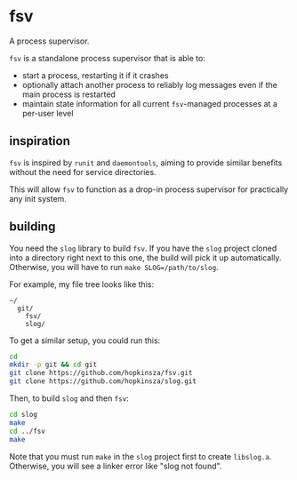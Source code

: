 fsv
===

A process supervisor.

`fsv` is a standalone process supervisor that is able to:

- start a process, restarting it if it crashes
- optionally attach another process to reliably log messages even if the main process is restarted
- maintain state information for all current `fsv`-managed processes at a per-user level

inspiration
-----------

`fsv` is inspired by `runit` and `daemontools`,
aiming to provide similar benefits without the need for service directories.

This will allow `fsv` to function as a drop-in process supervisor for
practically any init system.

building
--------

You need the `slog` library to build `fsv`.
If you have the `slog` project cloned into a directory right next to this one,
the build will pick it up automatically.
Otherwise, you will have to run `make SLOG=/path/to/slog`.

For example, my file tree looks like this:

```
~/
  git/
    fsv/
    slog/
```

To get a similar setup, you could run this:

```sh
cd
mkdir -p git && cd git
git clone https://github.com/hopkinsza/fsv.git
git clone https://github.com/hopkinsza/slog.git
```

Then, to build `slog` and then `fsv`:

```sh
cd slog
make
cd ../fsv
make
```

Note that you must run `make` in the `slog` project first to create `libslog.a`.
Otherwise, you will see a linker error like "slog not found".
